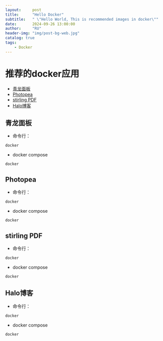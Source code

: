 ```yaml
---
layout:     post
title:      "Hello Docker"
subtitle:   " \"Hello World, This is recommended images in docker\""
date:       2024-09-26 13:00:00
author:     "RU"
header-img: "img/post-bg-web.jpg"
catalog: true
tags:
    - Docker
---
```


# 推荐的docker应用
- [青龙面板](#青龙面板)
- [Photopea](#photopea)
- [stirling PDF](#stirling-pdf)
- [Halo博客](#halo博客)


## 青龙面板
- 命令行：
```
docker
```
- docker compose
```
docker
```

## Photopea
- 命令行：
```
docker
```
- docker compose
```
docker
```

## stirling PDF
- 命令行：
```
docker
```
- docker compose
```
docker
```

## Halo博客
- 命令行：
```
docker
```
- docker compose
```
docker
```
